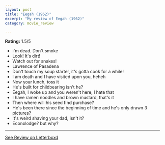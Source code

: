 ```yaml
---
layout: post
title: "Eegah (1962)"
excerpt: "My review of Eegah (1962)"
category: movie_review

---
```


**Rating:** 1.5/5

* I'm dead. Don't smoke
* Look! It's dirt!
* Watch out for snakes!
* Lawrence of Pasadena
* Don't touch my soup starter, it's gotta cook for a while!
* I am death and I have visited upon you, heheh
* Now your lunch, toss it
* He's built for childbearing isn't he?
* Eegah, I woke up and you weren't here, I hate that
* I have ramen noodles and brown mustard, that's it
* Then where will his seed find purchase?
* He's been there since the beginning of time and he's only drawn 3 pictures?
* It's weird shaving your dad, isn't it?
* Econolodge? but why?

<hr>

[See Review on Letterboxd](https://boxd.it/58yEM5)
